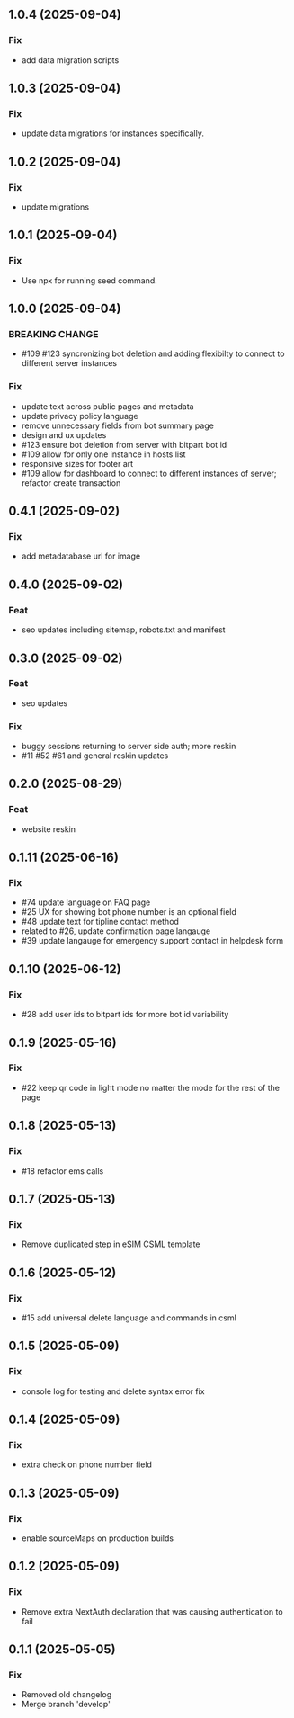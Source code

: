 ## 1.0.4 (2025-09-04)

### Fix

- add data migration scripts

## 1.0.3 (2025-09-04)

### Fix

- update data migrations for instances specifically.

## 1.0.2 (2025-09-04)

### Fix

- update migrations

## 1.0.1 (2025-09-04)

### Fix

- Use npx for running seed command.

## 1.0.0 (2025-09-04)

### BREAKING CHANGE

- #109 #123 syncronizing bot deletion and adding flexibilty to connect to different server instances

### Fix

- update text across public pages and metadata
- update privacy policy language
- remove unnecessary fields from bot summary page
- design and ux updates
- #123 ensure bot deletion from server with bitpart bot id
- #109 allow for only one instance in hosts list
- responsive sizes for footer art
- #109 allow for dashboard to connect to different instances of server; refactor create transaction

## 0.4.1 (2025-09-02)

### Fix

- add metadatabase url for image

## 0.4.0 (2025-09-02)

### Feat

- seo updates including sitemap, robots.txt and manifest

## 0.3.0 (2025-09-02)

### Feat

- seo updates

### Fix

- buggy sessions returning to server side auth; more reskin
- #11 #52 #61 and general reskin updates

## 0.2.0 (2025-08-29)

### Feat

- website reskin

## 0.1.11 (2025-06-16)

### Fix

- #74 update language on FAQ page
- #25 UX for showing bot phone number is an optional field
- #48 update text for tipline contact method
- related to #26, update confirmation page langauge
- #39 update langauge for emergency support contact in helpdesk form

## 0.1.10 (2025-06-12)

### Fix

- #28 add user ids to bitpart ids for more bot id variability

## 0.1.9 (2025-05-16)

### Fix

- #22 keep qr code in light mode no matter the mode for the rest of the page

## 0.1.8 (2025-05-13)

### Fix

- #18 refactor ems calls

## 0.1.7 (2025-05-13)

### Fix

- Remove duplicated step in eSIM CSML template

## 0.1.6 (2025-05-12)

### Fix

- #15 add universal delete language and commands in csml

## 0.1.5 (2025-05-09)

### Fix

- console log for testing and delete syntax error fix

## 0.1.4 (2025-05-09)

### Fix

- extra check on phone number field

## 0.1.3 (2025-05-09)

### Fix

- enable sourceMaps on production builds

## 0.1.2 (2025-05-09)

### Fix

- Remove extra NextAuth declaration that was causing authentication to fail

## 0.1.1 (2025-05-05)

### Fix

- Removed old changelog
- Merge branch 'develop'
